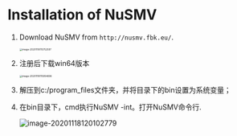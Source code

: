 # Installation of NuSMV

1. Download NuSMV from `http://nusmv.fbk.eu/`.

   <img src="../Md_Pictures/NuSMV-installation/image-20201118115752597.png" alt="image-20201118115752597" style="zoom:33%;" />

2. 注册后下载win64版本

   <img src="../Md_Pictures/NuSMV-installation/image-20201118115954696.png" alt="image-20201118115954696" style="zoom:33%;" />

3. 解压到c:/program_files文件夹，并将目录下的bin设置为系统变量；

4. 在bin目录下，cmd执行NuSMV -int。打开NuSMV命令行.

   ![image-20201118120102779](../Md_Pictures/NuSMV-installation/image-20201118120102779.png)

